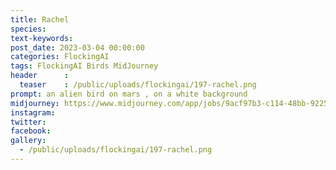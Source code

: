 ```yaml
---
title: Rachel
species: 
text-keywords: 
post_date: 2023-03-04 00:00:00
categories: FlockingAI
tags: FlockingAI Birds MidJourney 
header      :
  teaser    : /public/uploads/flockingai/197-rachel.png
prompt: an alien bird on mars , on a white background 
midjourney: https://www.midjourney.com/app/jobs/9acf97b3-c114-48bb-9225-8baeea308ea7
instagram: 
twitter: 
facebook: 
gallery: 
  - /public/uploads/flockingai/197-rachel.png
---
```


